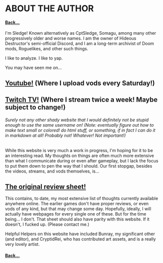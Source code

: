 # ABOUT THE AUTHOR
#### [Back...](index.md)

I'm Sledge! Known alternatively as CptSledge, Somagu, among many other progressively older and worse names. I am the owner of Hideous Destructor's semi-official Discord, and I am a long-term archivist of Doom mods, Roguelikes, and other such things. 

I like to analyze. I like to yap. 

You may have seen me on...

## [Youtube!](https://www.youtube.com/@CptSledge) (Where I upload vods every Saturday!)

## [Twitch TV!](https://www.twitch.tv/cptsledge) (Where I stream twice a week! Maybe subject to change!)

###### Surely not any other shady website that I would definitely not be stupid enough to use the same username on! (Note: eventually figure out how to make text small or colored! do html stuff, or something, if in fact I can do it in markdown at all! Probably not! Whatever! Not important!)

While this website is very much a work in progress, I'm hoping for it to be an interesting read. My thoughts on things are often much more extensive than what I communicate during or even after gameplay, but I lack the focus to put them down to pen the way that I should. Our first stopgap, besides the videos, streams, and vods themselves, is...

## [The original review sheet!](games/fps/fps-friday.md)

This contains, to date, my most extensive list of thoughts currently available anywhere online. The earlier games don't have proper reviews, or even vods of any kind, but that may change some day. Hopefully, ideally, I will actually have webpages for every single one of these. But for the time being... I don't. That sheet should also have parity with this website. If it doesn't, I fucked up. (Please contact me.)

Helpful Helpers on this website have included Bunray, my significant other (and editor), and CryptidRei, who has contributed art assets, and is a really very lovely artist.

#### [Back...](index.md)